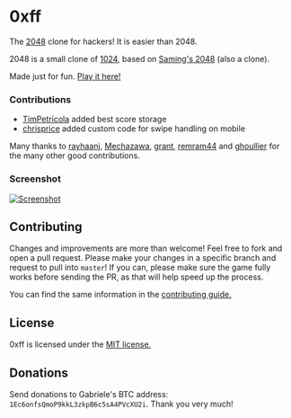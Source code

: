 # 0xff
The [2048](http://gabrielecirulli.github.io/2048/) clone for hackers! It is easier than 2048.

2048 is a small clone of [1024](https://play.google.com/store/apps/details?id=com.veewo.a1024), based on [Saming's 2048](http://saming.fr/p/2048/) (also a clone).

Made just for fun. [Play it here!](http://albogdano.github.io/2048/)

### Contributions

 - [TimPetricola](https://github.com/TimPetricola) added best score storage
 - [chrisprice](https://github.com/chrisprice) added custom code for swipe handling on mobile

Many thanks to [rayhaanj](https://github.com/rayhaanj), [Mechazawa](https://github.com/Mechazawa), [grant](https://github.com/grant), [remram44](https://github.com/remram44) and [ghoullier](https://github.com/ghoullier) for the many other good contributions.

### Screenshot

[![Screenshot](https://i.cloudup.com/hwasYfHBxC.png)](https://i.cloudup.com/hwasYfHBxC.png)

## Contributing
Changes and improvements are more than welcome! Feel free to fork and open a pull request. Please make your changes in a specific branch and request to pull into `master`! If you can, please make sure the game fully works before sending the PR, as that will help speed up the process.

You can find the same information in the [contributing guide.](https://github.com/gabrielecirulli/2048/blob/master/CONTRIBUTING.md)

## License
0xff is licensed under the [MIT license.](https://github.com/gabrielecirulli/2048/blob/master/LICENSE.txt)

## Donations
Send donations to Gabriele's BTC address: `1Ec6onfsQmoP9kkL3zkpB6c5sA4PVcXU2i`. Thank you very much!
